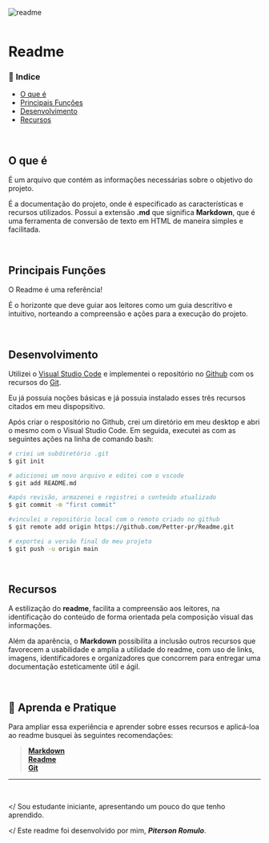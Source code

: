 ![readme](https://user-images.githubusercontent.com/69171325/147475929-bb42e2ae-eba7-436a-9ee9-87e3a6d4cfee.png)

<div align-"center">
<img scr="https://user-images.githubusercontent.com/69171325/147475929-bb42e2ae-eba7-436a-9ee9-87e3a6d4cfee.png" width="800px" />

# **Readme**

### 📌 **Indice**

* [O que é](#O-que-é)
* [Principais Funções](#Principais-Funções)
* [Desenvolvimento](#Desenvolvimento)
* [Recursos](#Recursos)

<br>

## **O que é**
É um arquivo que contém as informações necessárias sobre o objetivo do projeto.

É a documentação do projeto, onde é especificado as características e recursos utilizados. 
Possui a extensão **.md** que significa **Markdown**, que é uma ferramenta de conversão de texto em HTML de maneira simples e facilitada.

<br>

## **Principais Funções**
O Readme é uma referência!

É o horizonte que deve guiar aos leitores como um guia descritivo e intuitivo, norteando a compreensão e ações para a execução do projeto.

<br>

## **Desenvolvimento**
Utilizei o [Visual Studio Code](https://code.visualstudio.com/) e implementei o repositório no [Github](https://github.com/) com os recursos do [Git](https://git-scm.com/).

Eu já possuia noções básicas e já possuia instalado esses três recursos citados em meu dispopsitivo. 

Após criar o respositório no Github, crei um diretório em meu desktop e abri o mesmo com o Visual Studio Code. Em seguida, executei as com as seguintes ações na linha de comando bash:

```bash
# criei um subdiretório .git
$ git init

# adicionei um novo arquivo e editei com o vscode
$ git add README.md

#após revisão, armazenei e registrei o conteúdo atualizado
$ git commit -m "first commit"

#vinculei o repositório local com o remoto criado no github
$ git remote add origin https://github.com/Petter-pr/Readme.git

# exportei a versão final do meu projeto
$ git push -u origin main
```
<br>

## **Recursos**
A estilização do **readme**, facilita a compreensão aos leitores, na identificação do conteúdo de forma orientada pela composição visual das informações.

Além da aparência, o **Markdown** possibilita a inclusão outros recursos que favorecem a usabilidade e amplia a utilidade do readme, com uso de links, imagens, identificadores e organizadores que concorrem para entregar uma documentação esteticamente útil e ágil.

<br>

## 🚀 Aprenda e Pratique
Para ampliar essa experiência e aprender sobre esses recursos e aplicá-loa ao readme busquei às seguintes recomendações:

>[**Markdown**](https://daringfireball.net/projects/markdown/ ) <br>
>[**Readme**](https://blog.rocketseat.com.br/o-que-e-readme-e-porque-e-tao-importante/ "Como escrever um README.md sensacional no Github") <br>
>[**Git**](https://comandosgit.github.io/#basico)

______

</h1>
<br>

</ Sou estudante iniciante, apresentando um pouco do que tenho aprendido.

</ Este readme foi desenvolvido por mim, **_Piterson Romulo_**.
